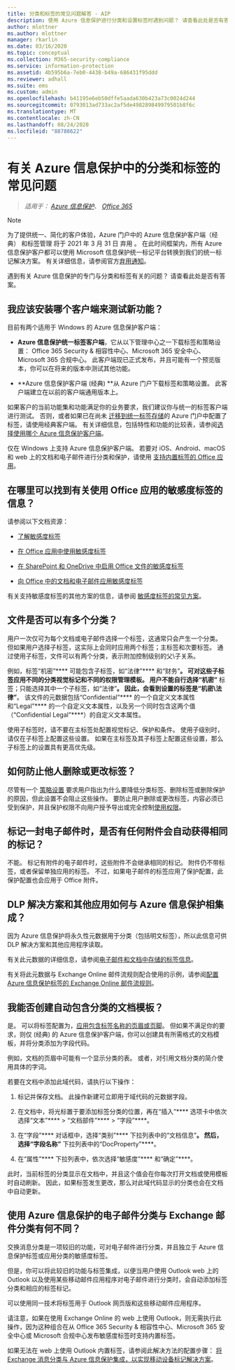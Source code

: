 ```yaml
---
title: 分类和标签的常见问题解答 - AIP
description: 使用 Azure 信息保护进行分类和设置标签时遇到问题？ 请查看此处是否有答案。
author: mlottner
ms.author: mlottner
manager: rkarlin
ms.date: 03/16/2020
ms.topic: conceptual
ms.collection: M365-security-compliance
ms.service: information-protection
ms.assetid: 4b595b6a-7eb0-4438-b49a-686431f95ddd
ms.reviewer: adhall
ms.suite: ems
ms.custom: admin
ms.openlocfilehash: b41195e6eb50dffe5aada630b423a73c0024d244
ms.sourcegitcommit: 0793013ad733ac2af5de498289849979501b8f6c
ms.translationtype: MT
ms.contentlocale: zh-CN
ms.lasthandoff: 08/24/2020
ms.locfileid: "88788622"
---
```

# <a name="frequently-asked-questions-about-classification-and-labeling-in-azure-information-protection"></a>有关 Azure 信息保护中的分类和标签的常见问题

>*适用于： [Azure 信息保护](https://azure.microsoft.com/pricing/details/information-protection)、 [Office 365](https://download.microsoft.com/download/E/C/F/ECF42E71-4EC0-48FF-AA00-577AC14D5B5C/Azure_Information_Protection_licensing_datasheet_EN-US.pdf)*

>[!NOTE] 
> 为了提供统一、简化的客户体验，Azure 门户中的 Azure 信息保护客户端（经典）  和标签管理  将于 2021 年 3 月 31 日  弃用  。 在此时间框架内，所有 Azure 信息保护客户都可以使用 Microsoft 信息保护统一标记平台转换到我们的统一标记解决方案。 有关详细信息，请参阅官方[弃用通知](https://aka.ms/aipclassicsunset)。

遇到有关 Azure 信息保护的专门与分类和标签有关的问题？  请查看此处是否有答案。 

## <a name="which-client-do-i-install-for-testing-new-functionality"></a>我应该安装哪个客户端来测试新功能？

目前有两个适用于 Windows 的 Azure 信息保护客户端： 

- **Azure 信息保护统一标签客户端**，它从以下管理中心之一下载标签和策略设置： Office 365 Security & 相容性中心、Microsoft 365 安全中心、Microsoft 365 合规中心。 此客户端现已正式发布，并且可能有一个预览版本，你可以在将来的版本中测试其他功能。

- **Azure 信息保护客户端 (经典) **从 Azure 门户下载标签和策略设置。 此客户端建立在以前的客户端通用版本上。

如果客户的当前功能集和功能满足你的业务要求，我们建议你与统一的标签客户端进行测试。 否则，或者如果已在尚未 [迁移到统一标签存储](configure-policy-migrate-labels.md)的 Azure 门户中配置了标签，请使用经典客户端。 有关详细信息，包括特性和功能的比较表，请参阅[选择使用哪个 Azure 信息保护客户端](./rms-client/use-client.md#choose-which-labeling-client-to-use-for-windows-computers)。

仅在 Windows 上支持 Azure 信息保护客户端。 若要对 iOS、Android、macOS 和 web 上的文档和电子邮件进行分类和保护，请使用 [支持内置标签的 Office 应用](https://docs.microsoft.com/microsoft-365/compliance/sensitivity-labels-office-apps#support-for-sensitivity-label-capabilities-in-apps)。 

## <a name="where-can-i-find-information-about-using-sensitivity-labels-for-office-apps"></a>在哪里可以找到有关使用 Office 应用的敏感度标签的信息？

请参阅以下文档资源：

- [了解敏感度标签](https://docs.microsoft.com/microsoft-365/compliance/sensitivity-labels) 

- [在 Office 应用中使用敏感度标签](https://docs.microsoft.com/microsoft-365/compliance/sensitivity-labels-office-apps)

- [在 SharePoint 和 OneDrive 中启用 Office 文件的敏感度标签](https://docs.microsoft.com/microsoft-365/compliance/sensitivity-labels-sharepoint-onedrive-files)

- [向 Office 中的文档和电子邮件应用敏感度标签](https://support.office.com/article/Apply-sensitivity-labels-to-your-documents-and-email-within-Office-2f96e7cd-d5a4-403b-8bd7-4cc636bae0f9#ID0EBFAAA=Office_365)

有关支持敏感度标签的其他方案的信息，请参阅 [敏感度标签的常见方案](https://docs.microsoft.com/microsoft-365/compliance/get-started-with-sensitivity-labels#common-scenarios-for-sensitivity-labels)。

## <a name="can-a-file-have-more-than-one-classification"></a>文件是否可以有多个分类？

用户一次仅可为每个文档或电子邮件选择一个标签，这通常只会产生一个分类。 但如果用户选择子标签，这实际上会同时应用两个标签；主标签和次要标签。 通过使用子标签，文件可以有两个分类，表示附加控制级别的父\子关系。

例如，标签“机密”**** 可能包含子标签，如“法律”**** 和“财务”****。 可对这些子标签应用不同的分类视觉标记和不同的权限管理模板。 用户不能自行选择“机密”**** 标签；只能选择其中一个子标签，如“法律”****。 因此，会看到设置的标签是“机密\法律”****。 该文件的元数据包括“Confidential”**** 的一个自定义文本属性和“Legal”**** 的一个自定义文本属性，以及另一个同时包含这两个值（“Confidential Legal”****）的自定义文本属性。 

使用子标签时，请不要在主标签处配置视觉标记、保护和条件。 使用子级别时，请仅在子标签上配置这些设置。 如果在主标签及其子标签上配置这些设置，那么子标签上的设置具有更高优先级。

## <a name="how-do-i-prevent-somebody-from-removing-or-changing-a-label"></a>如何防止他人删除或更改标签？

尽管有一个 [策略设置](configure-policy-settings.md) 要求用户指出为什么要降低分类标签、删除标签或删除保护的原因，但此设置不会阻止这些操作。 要防止用户删除或更改标签，内容必须已受到保护，并且保护权限不向用户授予导出或完全控制[使用权限](configure-usage-rights.md)。 

## <a name="when-an-email-is-labeled-do-any-attachments-automatically-get-the-same-labeling"></a>标记一封电子邮件时，是否有任何附件会自动获得相同的标记？

不能。 标记有附件的电子邮件时，这些附件不会继承相同的标记。 附件仍不带标签，或者保留单独应用的标签。 不过，如果电子邮件的标签应用了保护配置，此保护配置也会应用于 Office 附件。

## <a name="how-can-dlp-solutions-and-other-applications-integrate-with-azure-information-protection"></a>DLP 解决方案和其他应用如何与 Azure 信息保护相集成？

因为 Azure 信息保护将永久性元数据用于分类（包括明文标签），所以此信息可供 DLP 解决方案和其他应用程序读取。 

有关此元数据的详细信息，请参阅[电子邮件和文档中存储的标签信息](configure-policy.md#label-information-stored-in-emails-and-documents)。

有关将此元数据与 Exchange Online 邮件流规则配合使用的示例，请参阅[配置 Azure 信息保护标签的 Exchange Online 邮件流规则](configure-exo-rules.md)。

## <a name="can-i-create-a-document-template-that-automatically-includes-the-classification"></a>我能否创建自动包含分类的文档模板？

是。 可以将标签配置为，[应用包含标签名称的页眉或页脚](configure-policy-markings.md)。 但如果不满足你的要求，则仅 (经典) 的 Azure 信息保护客户端，你可以创建具有所需格式的文档模板，并将分类添加为字段代码。 

例如，文档的页眉中可能有一个显示分类的表。 或者，对引用文档分类的简介使用具体的字词。

若要在文档中添加此域代码，请执行以下操作：

1. 标记并保存文档。 此操作新建可立即用于域代码的元数据字段。

2. 在文档中，将光标置于要添加标签分类的位置，再在“插入”**** 选项卡中依次选择“文本”**** > “文档部件”**** > “字段”****。

3. 在“字段”**** 对话框中，选择“类别”**** 下拉列表中的“文档信息”****。 然后，选择“字段名称”**** 下拉列表中的“DocProperty”****。

4. 在“属性”**** 下拉列表中，依次选择“敏感度”**** 和“确定”****。

此时，当前标签的分类显示在文档中，并且这个值会在你每次打开文档或使用模板时自动刷新。 因此，如果标签发生更改，那么对此域代码显示的分类也会在文档中自动更新。

## <a name="how-is-classification-for-emails-using-azure-information-protection-different-from-exchange-message-classification"></a>使用 Azure 信息保护的电子邮件分类与 Exchange 邮件分类有何不同？

交换消息分类是一项较旧的功能，可对电子邮件进行分类，并且独立于 Azure 信息保护标签或应用分类的敏感度标签。

但是，你可以将此较旧的功能与标签集成，以便当用户使用 Outlook web 上的 Outlook 以及使用某些移动邮件应用程序对电子邮件进行分类时，会自动添加标签分类和相应的标签标记。

可以使用同一技术将标签用于 Outlook 网页版和这些移动邮件应用程序。

请注意，如果在使用 Exchange Online 的 web 上使用 Outlook，则无需执行此操作，因为这种组合在从 Office 365 Security & 相容性中心、Microsoft 365 安全中心或 Microsoft 合规中心发布敏感度标签时支持内置标签。

如果无法在 web 上使用 Outlook 内置标签，请参阅此解决方法的配置步骤： [将 Exchange 消息分类与 Azure 信息保护集成，以实现移动设备标记解决方案](./rms-client/client-admin-guide-customizations.md#integration-with-exchange-message-classification-for-a-mobile-device-labeling-solution)。
